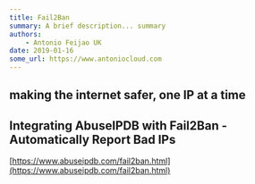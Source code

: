 ```yaml
---
title: Fail2Ban
summary: A brief description... summary
authors:
    - Antonio Feijao UK
date: 2019-01-16
some_url: https://www.antoniocloud.com
---
```



## making the internet safer, one IP at a time

## Integrating AbuseIPDB with Fail2Ban - Automatically Report Bad IPs

[https://www.abuseipdb.com/fail2ban.html](https://www.abuseipdb.com/fail2ban.html)



